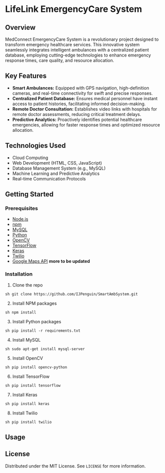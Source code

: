 # LifeLink EmergencyCare System

## Overview
MedConnect EmergencyCare System is a revolutionary project designed to transform emergency healthcare services. This innovative system seamlessly integrates intelligent ambulances with a centralized patient database, employing cutting-edge technologies to enhance emergency response times, care quality, and resource allocation.

## Key Features
- **Smart Ambulances:** Equipped with GPS navigation, high-definition cameras, and real-time connectivity for swift and precise responses.
- **Centralized Patient Database:** Ensures medical personnel have instant access to patient histories, facilitating informed decision-making.
- **Remote Doctor Consultation:** Establishes video links with hospitals for remote doctor assessments, reducing critical treatment delays.
- **Predictive Analytics:** Proactively identifies potential healthcare emergencies, allowing for faster response times and optimized resource allocation.

## Technologies Used
* Cloud Computing
* Web Development (HTML, CSS, JavaScript)
* Database Management System (e.g., MySQL)
* Machine Learning and Predictive Analytics
* Real-time Communication Protocols

## Getting Started

### Prerequisites
* [Node.js](https://nodejs.org/en/)
* [npm](https://www.npmjs.com/)
* [MySQL](https://www.mysql.com/)
* [Python](https://www.python.org/)
* [OpenCV](https://opencv.org/)
* [TensorFlow](https://www.tensorflow.org/)
* [Keras](https://keras.io/)
* [Twilio](https://www.twilio.com/)
* [Google Maps API](https://developers.google.com/maps/documentation/)
**more to be updated**

### Installation
1. Clone the repo
```
sh git clone https://github.com/IJPenguin/SmartAmbSystem.git
```
2. Install NPM packages
```
sh npm install
```
3. Install Python packages
```
sh pip install -r requirements.txt
```
4. Install MySQL
```
sh sudo apt-get install mysql-server
```
5. Install OpenCV
```
sh pip install opencv-python
```
6. Install TensorFlow
```
sh pip install tensorflow
```
7. Install Keras
```
sh pip install keras
```
8. Install Twilio
```
sh pip install twilio
```

## Usage


## License
Distributed under the MIT License. See `LICENSE` for more information.



